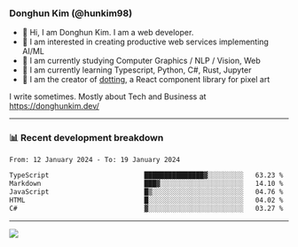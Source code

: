 ### Donghun Kim (@hunkim98)

- 👋 Hi, I am Donghun Kim. I am a web developer. 
- 🤔 I am interested in creating productive web services implementing AI/ML
- 🔭 I am currently studying Computer Graphics / NLP / Vision, Web 
- 🌱 I am currently learning Typescript, Python, C#, Rust, Jupyter
- 🎨 I am the creator of [dotting](https://github.com/hunkim98/dotting), a React component library for pixel art

I write sometimes. Mostly about Tech and Business at https://donghunkim.dev/

---
### 📊 Recent development breakdown
<!--START_SECTION:waka-->

```txt
From: 12 January 2024 - To: 19 January 2024

TypeScript                        ███████████████▓░░░░░░░░░   63.23 %
Markdown                          ███▓░░░░░░░░░░░░░░░░░░░░░   14.10 %
JavaScript                        █▒░░░░░░░░░░░░░░░░░░░░░░░   04.76 %
HTML                              █░░░░░░░░░░░░░░░░░░░░░░░░   04.02 %
C#                                ▓░░░░░░░░░░░░░░░░░░░░░░░░   03.27 %
```

<!--END_SECTION:waka-->
---

<!-- <div align='center'> -->
  <img align="center" src="https://github-readme-stats.vercel.app/api?username=hunkim98&theme=dark&show_icons=true"/>
<!-- </div> -->
<!--
**hunkim98/hunkim98** is a ✨ _special_ ✨ repository because its `README.md` (this file) appears on your GitHub profile.

Here are some ideas to get you started:

- 🔭 I’m currently working on ...
- 🌱 I’m currently learning ...
- 👯 I’m looking to collaborate on ...
- 🤔 I’m looking for help with ...
- 💬 Ask me about ...
- 📫 How to reach me: ...
- 😄 Pronouns: ...
- ⚡ Fun fact: ...
-->
